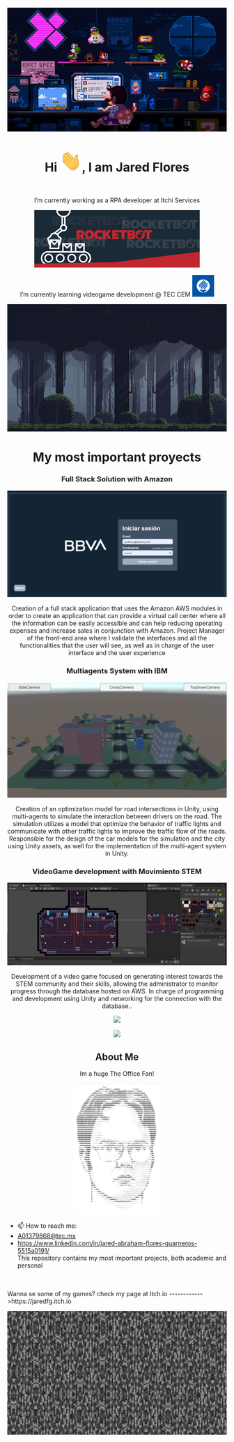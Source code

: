 
<p align="center"><img src="https://github.com/JaredFG/JaredFG/blob/main/mario-pixel-art-hd-wallpaper-preview.jpg" ></p>
<h1 align="center">Hi <img src="https://raw.githubusercontent.com/KevinPatel04/KevinPatel04/master/Hi.gif" width="50px" height="50px">, I am Jared Flores </h1>
<br>
<p align="center"> I’m currently working as a RPA developer at Itchi Services   </p>
<p align="center"><img src="https://github.com/JaredFG/JaredFG/blob/main/rocket.png" ></p>
<p align="center"> I’m currently learning videogame development  @ TEC CEM <img src="https://github.com/JaredFG/JaredFG/blob/main/unnamed%20(5).jpg" width="50px" height="50px">  </p>
<p align="center"><img src="https://github.com/JaredFG/JaredFG/blob/main/forest.png" ></p>
<h1 align="center">  My most important proyects  </h1>
<h3 align="center">  Full Stack Solution with Amazon  </h3>
<p align="center"><img src="https://github.com/JaredFG/JaredFG/blob/main/bankonnect.png" ></p>
<p align="center"> Creation of a full stack application that uses the Amazon AWS modules in order to create an application that can provide a virtual call center where all the information can be easily accessible and can help reducing operating expenses and increase sales in conjunction with Amazon. Project Manager of the front-end area where I validate the interfaces and all the functionalities that the user will see, as well as in charge of the user interface and the user experience  </p>

<h3 align="center">  Multiagents System with IBM </h3>
<p align="center"><img src="https://github.com/JaredFG/JaredFG/blob/main/multiagentes.png" ></p>
<p align="center"> Creation of an optimization model for road intersections in Unity, using multi-agents to simulate the interaction between drivers on the road. The simulation utilizes a model that optimize the behavior of traffic lights and communicate with other traffic lights to improve the traffic flow of the roads. Responsible for the design of the car models for the simulation and the city using Unity assets, as well for the implementation of the multi-agent system in Unity.  </p>

<h3 align="center">  VideoGame development with Movimiento STEM  </h3>
<p align="center"><img src="https://github.com/JaredFG/JaredFG/blob/main/coding.png" ></p>
<p align="center"> Development of a video game focused on generating interest towards the STEM community and their skills, allowing the administrator to monitor progress through the database hosted on AWS. In charge of programming and development using Unity and networking for the connection with the database..  </p>

<p align="center"><img src="https://github-readme-stats.vercel.app/api/top-langs/?username=JaredFG&layout=compact&hide=TSQL&theme=chartreuse-dark"></p>
<p align="center"><img src="https://github-readme-streak-stats.herokuapp.com/?user=JaredFG&theme=chartreuse-dark"></p>

<h2 align="center">  About Me  </h2>
<p align="center"> Im a huge The Office Fan!</p>
<p align="center"><img src="https://github.com/JaredFG/JaredFG/blob/main/dwight.png" width="200px" height="300px" ></p>

- 📫 How to reach me:
-    A01379868@tec.mx<br>
-   https://www.linkedin.com/in/jared-abraham-flores-guarneros-5515a0191/ <br>
This repository contains my most important projects, both academic and personal
<br>
<br>
Wanna se some of my  games? check my page at Itch.io ------------>https://jaredfg.itch.io
<br>
<p align="center"><img src="https://github.com/JaredFG/JaredFG/blob/main/wp7550953%20.png"   ></p>

